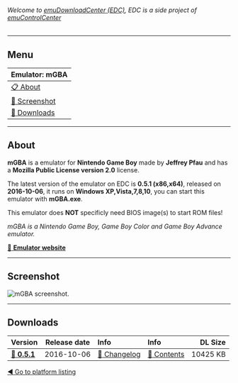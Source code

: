 ###### Welcome to [emuDownloadCenter (EDC)](https://github.com/PhoenixInteractiveNL/emuDownloadCenter/wiki/), EDC is a side project of [emuControlCenter](https://github.com/PhoenixInteractiveNL/emuControlCenter/wiki/)
***
## Menu
| **Emulator: mGBA** |
|:---------|
| [:clipboard: About](#about) |
| [:sunrise: Screenshot](#screenshot) |
| [:floppy_disk: Downloads](#downloads) |
***
## About
**mGBA** is a emulator for **Nintendo Game Boy** made by **Jeffrey Pfau** and has a **Mozilla Public License version 2.0** license.

The latest version of the emulator on EDC is **0.5.1 (x86,x64)**, released on **2016-10-06**, it runs on **Windows XP,Vista,7,8,10**, you can start this emulator with **mGBA.exe**.

This emulator does **NOT** specificly need BIOS image(s) to start ROM files!

_mGBA is a Nintendo Game Boy, Game Boy Color and Game Boy Advance emulator._

[:link: **Emulator website**](http://mgba.io)
***
## Screenshot
![](https://raw.githubusercontent.com/PhoenixInteractiveNL/emuDownloadCenter/master/hooks/mgba/screen.jpg "mGBA screenshot.")
***
## Downloads
| Version  | Release date  | Info       | Info       | DL Size    |
|:---------|:-------------:|:-----------|:-----------|-----------:|
| [:floppy_disk: **0.5.1**](https://github.com/PhoenixInteractiveNL/edc-repo0003/raw/master/mgba/0.5.1.7z) | 2016-10-06 | [:page_facing_up: Changelog](https://github.com/PhoenixInteractiveNL/edc-repo0003/blob/master/mgba/0.5.1_changelog.txt) | [:mag_right: Contents](https://github.com/PhoenixInteractiveNL/edc-repo0003/blob/master/mgba/0.5.1_contents.txt) | 10425 KB |

[:arrow_backward: Go to platform listing](https://github.com/PhoenixInteractiveNL/emuDownloadCenter/wiki/EDC-Platform-List)
